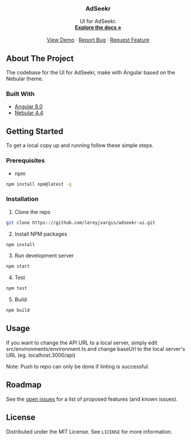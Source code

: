 <br />
<p align="center">
  <h3 align="center">AdSeekr</h3>

  <p align="center">
    UI for AdSeekr. 
    <br />
    <a href="https://github.com/leroyjvargis/adseekr-ui"><strong>Explore the docs »</strong></a>
    <br />
    <br />
    <a href="https://adseekr.leroyjv.dev">View Demo</a>
    ·
    <a href="https://github.com/leroyjvargis/adseekr-ui/issues">Report Bug</a>
    ·
    <a href="https://github.com/leroyjvargis/adseekr-ui/issues">Request Feature</a>
  </p>
</p>


<!-- ABOUT THE PROJECT -->
## About The Project

<!-- [![Product Name Screen Shot][product-screenshot]](https://example.com) -->

The codebase for the UI for AdSeekr, make with Angular based on the Nebular theme. 

### Built With

* [Angular 8.0](https://adseekr.leroyjv.dev)
* [Nebular 4.4](https://akveo.github.io/nebular/)


<!-- GETTING STARTED -->
## Getting Started

To get a local copy up and running follow these simple steps.

### Prerequisites

* npm
```sh
npm install npm@latest -g
```

### Installation
 
1. Clone the repo
```sh
git clone https:://github.com/leroyjvargis/adseekr-ui.git
```
2. Install NPM packages
```sh
npm install
```

3. Run development server
```sh
npm start
```

4. Test
```sh
npm test
```

5. Build
```sh
npm build
```


<!-- USAGE EXAMPLES -->
## Usage

If you want to change the API URL to a local server, simply edit src/environments/environment.ts and change baseUrl to the local server's URL (eg. localhost:3000/api)

Note: Push to repo can only be done if linting is successful. 
<!-- ROADMAP -->
## Roadmap

See the [open issues](https://github.com/leroyjvargis/adseekr-ui/issues) for a list of proposed features (and known issues).


<!-- LICENSE -->
## License
Distributed under the MIT License. See `LICENSE` for more information.
